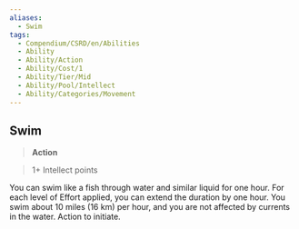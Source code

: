```yaml
---
aliases:
  - Swim
tags:
  - Compendium/CSRD/en/Abilities
  - Ability
  - Ability/Action
  - Ability/Cost/1
  - Ability/Tier/Mid
  - Ability/Pool/Intellect
  - Ability/Categories/Movement
---
```

  
    
## Swim    
>**Action**    
>1+ Intellect points  
    
You can swim like a fish through water and similar liquid for one hour. For each level of Effort applied, you can extend the duration by one hour. You swim about 10 miles (16 km) per hour, and you are not affected by currents in the water. Action to initiate.